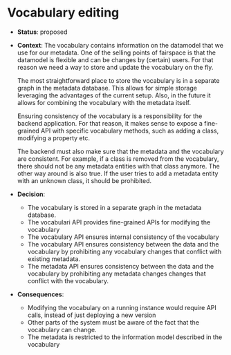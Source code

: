 # Vocabulary editing

* **Status**: proposed

* **Context**: The vocabulary contains information on the datamodel that we use for our metadata. One of the selling points of
    fairspace is that the datamodel is flexible and can be changes by (certain) users. For that reason we need a way to 
    store and update the vocabulary on the fly.
    
    The most straightforward place to store the vocabulary is in a separate graph in the metadata database. This allows
    for simple storage leveraging the advantages of the current setup. Also, in the future it allows for combining the 
    vocabulary with the metadata itself. 
    
    Ensuring consistency of the vocabulary is a responsibility for the backend application. For that reason, it makes
    sense to expose a fine-grained API with specific vocabulary methods, such as adding a class, modifying a property etc.
    
    The backend must also make sure that the metadata and the vocabulary are consistent. For example, if a class is removed
    from the vocabulary, there should not be any metadata entities with that class anymore. The other way around is also true.
    If the user tries to add a metadata entity with an unknown class, it should be prohibited. 

* **Decision**: 
  * The vocabulary is stored in a separate graph in the metadata database.
  * The vocabulari API provides fine-grained APIs for modifying the vocabulary
  * The vocabulary API ensures internal consistency of the vocabulary
  * The vocabulary API ensures consistency between the data and the vocabulary by prohibiting any vocabulary changes 
    that conflict with existing metadata.
  * The metadata API ensures consistency between the data and the vocabulary by prohibiting any metadata changes changes 
    that conflict with the vocabulary.

* **Consequences**: 
  * Modifying the vocabulary on a running instance would require API calls, instead of just deploying a new version
  * Other parts of the system must be aware of the fact that the vocabulary can change.
  * The metadata is restricted to the information model described in the vocabulary 

